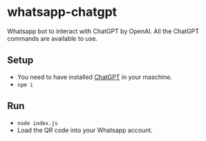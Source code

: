 # whatsapp-chatgpt

Whatsapp bot to interact with ChatGPT by OpenAI. All the ChatGPT commands are available to use. 

## Setup

- You need to have installed [ChatGPT](https://github.com/acheong08/ChatGPT) in your maschine. 
- `npm i`

## Run

- `node index.js`
- Load the QR code into your Whatsapp account. 
